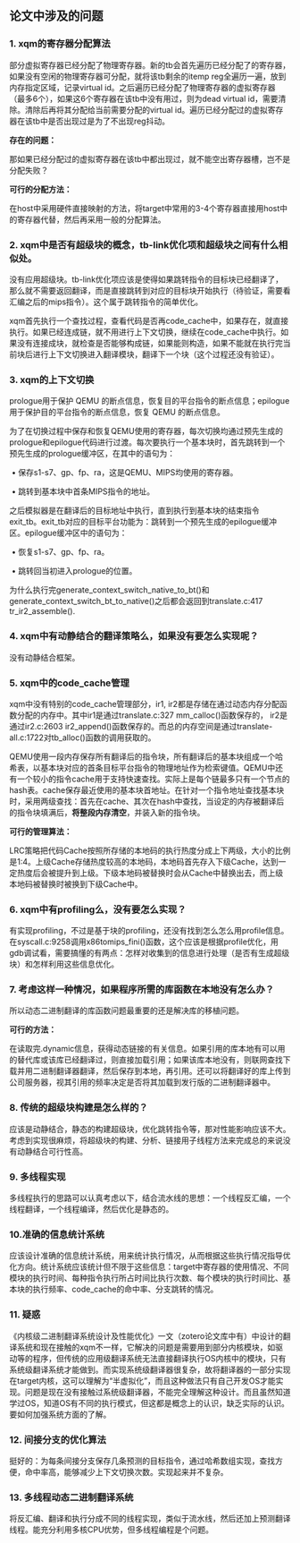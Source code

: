 ## 论文中涉及的问题

### 1. xqm的寄存器分配算法

部分虚拟寄存器已经分配了物理寄存器。新的tb会首先遍历已经分配了的寄存器，如果没有空闲的物理寄存器可分配，就将该tb剩余的itemp reg全遍历一遍，放到内存指定区域，记录virtual id。之后遍历已经分配了物理寄存器的虚拟寄存器（最多6个），如果这6个寄存器在该tb中没有用过，则为dead virtual id，需要清除。清除后再将其分配给当前需要分配的virtual id。遍历已经分配过的虚拟寄存器在该tb中是否出现过是为了不出现reg抖动。

**存在的问题：**

那如果已经分配过的虚拟寄存器在该tb中都出现过，就不能空出寄存器槽，岂不是分配失败？

**可行的分配方法：**

在host中采用硬件直接映射的方法，将target中常用的3-4个寄存器直接用host中的寄存器代替，然后再采用一般的分配算法。

### 2. xqm中是否有超级块的概念，tb-link优化项和超级块之间有什么相似处。

没有应用超级块。tb-link优化项应该是使得如果跳转指令的目标块已经翻译了，那么就不需要返回翻译，而是直接跳转到对应的目标块开始执行（待验证，需要看汇编之后的mips指令）。这个属于跳转指令的简单优化。

xqm首先执行一个查找过程，查看代码是否再code_cache中，如果存在，就直接执行。如果已经连成链，就不用进行上下文切换，继续在code_cache中执行。如果没有连接成块，就检查是否能够构成链，如果能则构造，如果不能就在执行完当前块后进行上下文切换进入翻译模块，翻译下一个块（这个过程还没有验证）。

### 3. xqm的上下文切换

prologue用于保护 QEMU 的断点信息，恢复目的平台指令的断点信息；epilogue用于保护目的平台指令的断点信息，恢复 QEMU 的断点信息。

为了在切换过程中保存和恢复QEMU使用的寄存器，每次切换均通过预先生成的prologue和epilogue代码进行过渡。每次要执行一个基本块时，首先跳转到一个预先生成的prologue缓冲区，在其中的语句为：

​    • 保存s1-s7、gp、fp、ra，这是QEMU、MIPS均使用的寄存器。

​    • 跳转到基本块中首条MIPS指令的地址。

之后模拟器是在翻译后的目标地址中执行，直到执行到基本块的结束指令exit_tb。exit_tb对应的目标平台功能为：跳转到一个预先生成的epilogue缓冲区。epilogue缓冲区中的语句为：

​    • 恢复s1-s7、gp、fp、ra。

​    • 跳转回当初进入prologue的位置。

为什么执行完generate_context_switch_native_to_bt()和generate_context_switch_bt_to_native()之后都会返回到translate.c:417 tr_ir2_assemble().

### 4. xqm中有动静结合的翻译策略么，如果没有要怎么实现呢？

没有动静结合框架。

### 5. xqm中的code_cache管理

xqm中没有特别的code_cache管理部分，ir1, ir2都是存储在通过动态内存分配函数分配的内存中。其中ir1是通过translate.c:327 mm_calloc()函数保存的， ir2是通过ir2.c:2603 ir2_append()函数保存的。而总的内存空间是通过translate-all.c:1722对tb_alloc()函数的调用获取的。

QEMU使用一段内存保存所有翻译后的指令块，所有翻译后的基本块组成一个哈希表，以基本块对应的首条目标平台指令的物理地址作为检索键值。QEMU中还有一个较小的指令cache用于支持快速查找。实际上是每个链最多只有一个节点的hash表。cache保存最近使用的基本块首地址。在针对一个指令地址查找基本块时，采用两级查找：首先在cache、其次在hash中查找，当设定的内存被翻译后的指令块填满后，**将整段内存清空**，并装入新的指令块。

**可行的管理算法：**

LRC策略把代码Cache按照所存储的本地码的执行热度分成上下两级，大小的比例是1:4。上级Cache存储热度较高的本地码，本地码首先存入下级Cache，达到一定热度后会被提升到上级。下级本地码被替换时会从Cache中替换出去，而上级本地码被替换时被换到下级Cache中。

### 6. xqm中有profiling么，没有要怎么实现？

有实现profiling，不过是基于块的profiling，还没有找到怎么怎么用profile信息。在syscall.c:9258调用x86tomips_fini()函数，这个应该是根据profile优化，用gdb调试看，需要搞懂的有两点：怎样对收集到的信息进行处理（是否有生成超级块）和怎样利用这些信息优化。

### 7. 考虑这样一种情况，如果程序所需的库函数在本地没有怎么办？

所以动态二进制翻译的库函数问题最重要的还是解决库的移植问题。

**可行的方法：**

在读取完.dynamic信息，获得动态链接的有关信息。如果引用的库本地有可以用的替代库或该库已经翻译过，则直接加载引用；如果该库本地没有，则联网查找下载并用二进制翻译器翻译，然后保存到本地，再引用。还可以将翻译好的库上传到公司服务器，视其引用的频率决定是否将其加载到发行版的二进制翻译器中。

### 8. 传统的超级块构建是怎么样的？

应该是动静结合，静态的构建超级块，优化跳转指令等，那对性能影响应该不大。考虑到实现很麻烦，将超级块的构建、分析、链接用子线程方法来完成总的来说没有动静结合可行性高。

### 9. 多线程实现

多线程执行的思路可以认真考虑以下，结合流水线的思想：一个线程反汇编，一个线程翻译，一个线程编译，然后优化是静态的。

### 10.准确的信息统计系统

应该设计准确的信息统计系统，用来统计执行情况，从而根据这些执行情况指导优化方向。统计系统应该统计但不限于这些信息：target中寄存器的使用情况、不同模块的执行时间、每种指令执行所占时间比执行次数、每个模块的执行时间比、基本块的执行频率、code_cache的命中率、分支跳转的情况。

### 11. 疑惑

《内核级二进制翻译系统设计及性能优化》一文（zotero论文库中有）中设计的翻译系统和现在接触的xqm不一样，它解决的问题是需要用到部分内核模块，如驱动等的程序，但传统的应用级翻译系统无法直接翻译执行OS内核中的模块，只有系统级翻译系统才能做到。而实现系统级翻译器很复杂，故将翻译器的一部分实现在target内核，这可以理解为“半虚拟化”，而且这种做法只有自己开发OS才能实现。问题是现在没有接触过系统级翻译器，不能完全理解这种设计。而且虽然知道学过OS，知道OS有不同的执行模式，但这都是概念上的认识，缺乏实际的认识。要如何加强系统方面的了解。

### 12. 间接分支的优化算法

挺好的：为每条间接分支保存几条预测的目标指令，通过哈希数组实现，查找方便，命中率高，能够减少上下文切换次数。实现起来并不复杂。

### 13. 多线程动态二进制翻译系统

将反汇编、翻译和执行分成不同的线程实现，类似于流水线，然后还加上预测翻译线程。能充分利用多核CPU优势，但多线程编程是个问题。